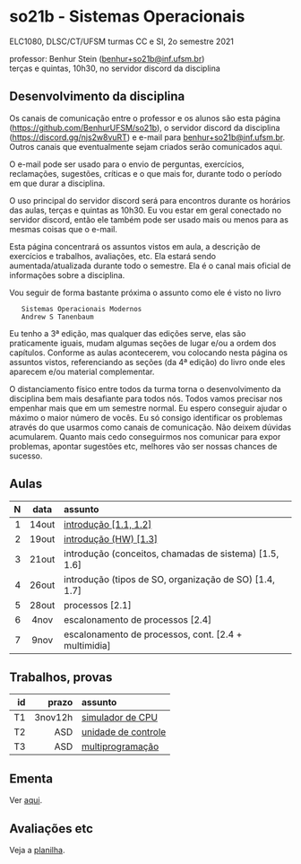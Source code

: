 # so21b - Sistemas Operacionais
ELC1080, DLSC/CT/UFSM
turmas CC e SI, 2o semestre 2021

professor: Benhur Stein ([benhur+so21b@inf.ufsm.br](mailto:benhur%2bso21b@inf.ufsm.br))\
terças e quintas, 10h30, no servidor discord da disciplina

## Desenvolvimento da disciplina

Os canais de comunicação entre o professor e os alunos são esta página (<https://github.com/BenhurUFSM/so21b>), o servidor discord da disciplina (<https://discord.gg/njs2w8vuRT>) e e-mail para [benhur+so21b@inf.ufsm.br](mailto:benhur%2bso21b@inf.ufsm.br).
Outros canais que eventualmente sejam criados serão comunicados aqui.

O e-mail pode ser usado para o envio de perguntas, exercícios, reclamações, sugestões, críticas e o que mais for, durante todo o período em que durar a disciplina.

O uso principal do servidor discord será para encontros durante os horários das aulas, terças e quintas as 10h30.
Eu vou estar em geral conectado no servidor discord, então ele também pode ser usado mais ou menos para as mesmas coisas que o e-mail.

Esta página concentrará os assuntos vistos em aula, a descrição de exercícios e trabalhos, avaliações, etc. Ela estará sendo aumentada/atualizada durante todo o semestre. Ela é o canal mais oficial de informações sobre a disciplina.

Vou seguir de forma bastante próxima o assunto como ele é visto no livro

```
   Sistemas Operacionais Modernos
   Andrew S Tanenbaum
```

Eu tenho a 3ª edição, mas qualquer das edições serve, elas são praticamente iguais, mudam algumas seções de lugar e/ou a ordem dos capítulos. Conforme as aulas acontecerem, vou colocando nesta página os assuntos vistos, referenciando as seções (da 4ª edição) do livro onde eles aparecem e/ou material complementar.

O distanciamento físico entre todos da turma torna o desenvolvimento da disciplina bem mais desafiante para todos nós. Todos vamos precisar nos empenhar mais que em um semestre normal. Eu espero conseguir ajudar o máximo o maior número de vocês. Eu só consigo identificar os problemas através do que usarmos como canais de comunicação. Não deixem dúvidas acumularem. Quanto mais cedo conseguirmos nos comunicar para expor problemas, apontar sugestões etc, melhores vão ser nossas chances de sucesso.

##  Aulas 

|    N |   data | assunto
| ---: | :----: | :--------
|    1 |  14out | [introdução \[1.1, 1.2\]](https://github.com/BenhurUFSM/so21b/blob/main/Assuntos/01.md)
|    2 |  19out | [introdução (HW) \[1.3\]](https://github.com/BenhurUFSM/so21b/blob/main/Assuntos/02.md)
|    3 |  21out | introdução (conceitos, chamadas de sistema) \[1.5, 1.6\]
|    4 |  26out | introdução (tipos de SO, organização de SO) \[1.4, 1.7\]
|    5 |  28out | processos \[2.1\]
|    6 |   4nov | escalonamento de processos \[2.4\]
|    7 |   9nov | escalonamento de processos, cont. \[2.4 + multimidia\]

## Trabalhos, provas

|    id |      prazo | assunto
| ----: | ---------: | :-----------
|    T1 |    3nov12h | [simulador de CPU](https://github.com/BenhurUFSM/so21b/blob/main/Trabalhos/t1.md)
|    T2 |        ASD | [unidade de controle](https://github.com/BenhurUFSM/so21b/blob/main/Trabalhos/t2.md)
|    T3 |        ASD | [multiprogramação](https://github.com/BenhurUFSM/so21b/blob/main/Trabalhos/t3.md)

## Ementa

Ver [aqui](https://www.ufsm.br/ementario/disciplinas/elc1080/).

## Avaliações etc

Veja a [planilha](https://docs.google.com/spreadsheets/d/1KtXAFwfoLCgSyQ1s-T9ZT321uw56pkPRJ1mSd_BUZO4/edit?usp=sharing).

